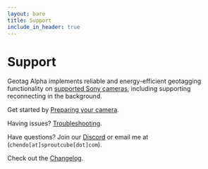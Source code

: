```yaml
---
layout: bare
title: Support
include_in_header: true
---
```


# Support

Geotag Alpha implements reliable and energy-efficient geotagging functionality on [supported Sony cameras](/docs/cameras), including supporting reconnecting in the background.

Get started by [Preparing your camera](/docs/prepare).

Having issues? [Troubleshooting](/docs/troubleshooting).

Have questions? Join our [Discord](https://discord.gg/bghczy8rNv) or email me at (`chendo[at]sproutcube[dot]com`).

Check out the [Changelog](/changelog).

